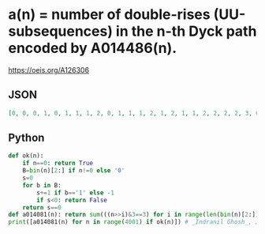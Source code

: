 # a\(n\) \= number of double\-rises \(UU\-subsequences\) in the n\-th Dyck path encoded by A014486\(n\)\.
https://oeis.org/A126306
## JSON
```JSON
[0, 0, 0, 1, 0, 1, 1, 1, 2, 0, 1, 1, 1, 2, 1, 2, 1, 1, 2, 2, 2, 2, 3, 0, 1, 1, 1, 2, 1, 2, 1, 1, 2, 2, 2, 2, 3, 1, 2, 2, 2, 3, 1, 2, 1, 1, 2, 2, 2, 2, 3, 2, 3, 2, 2, 3, 2, 2, 2, 3, 3, 3, 3, 3, 4, 0, 1, 1, 1, 2, 1, 2, 1, 1, 2, 2, 2, 2, 3, 1, 2, 2, 2, 3, 1, 2, 1, 1, 2, 2, 2, 2, 3, 2, 3, 2, 2, 3, 2, 2, 2, 3]
```
## Python
```Python
def ok(n):
    if n==0: return True
    B=bin(n)[2:] if n!=0 else '0'
    s=0
    for b in B:
        s+=1 if b=='1' else -1
        if s<0: return False
    return s==0
def a014081(n): return sum(((n>>i)&3==3) for i in range(len(bin(n)[2:]) - 1))
print([a014081(n) for n in range(4001) if ok(n)]) # _Indranil Ghosh_, Jun 13 2017
```
